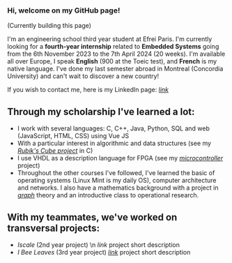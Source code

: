### Hi, welcome on my GitHub page!
(Currently building this page)

I'm an engineering school third year student at Efrei Paris. 
I'm currently looking for a **fourth-year internship** related to **Embedded Systems** going from the 6th November 2023 to the 7th April 2024 (20 weeks).
I'm available all over Europe, I speak **English** (900 at the Toeic test), and **French** is my native language.
I've done my last semester abroad in Montreal (Concordia University) and can't wait to discover a new country!

If you wish to contact me, here is my LinkedIn page: [*link*](https://www.linkedin.com/in/mathieu-chantot/)
## Through my scholarship I've learned a lot:
  - I work with several languages: C, C++, Java, Python, SQL and web (JavaScript, HTML, CSS) using Vue JS
  - With a particular interest in algorithmic and data structures (see my [*Rubik's Cube project*](https://github.com/MathieuCt/rubiks_efrei) in C)
  - I use VHDL as a description language for FPGA (see my [*microcontroller*](https://github.com/MathieuCt/Semestre6-VHDL) project)
  - Throughout the other courses I've followed, I've learned the basic of operating systems (Linux Mint is my daily OS), computer architecture and networks. I also have a mathematics background with a project in [*graph*](https://github.com/MathieuCt/Semestre6-Theorie-des-graphes/) theory and an introductive class to operational research.
##  With my teammates, we've worked on transversal projects:
- *Iscale* (2nd year project) \n
  *link* 
  project short description
- *I Bee Leaves* (3rd year project)
  [*link*](https://github.com/IBeeLeaves)
  project short description

